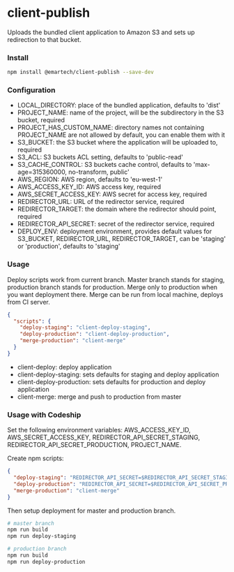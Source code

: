 # client-publish

Uploads the bundled client application to Amazon S3 and sets up redirection to that bucket.

### Install

```bash
npm install @emartech/client-publish --save-dev
```

### Configuration

- LOCAL_DIRECTORY: place of the bundled application, defaults to 'dist'
- PROJECT_NAME: name of the project, will be the subdirectory in the S3 bucket, required
- PROJECT_HAS_CUSTOM_NAME: directory names not containing PROJECT_NAME are not allowed by default, you can enable them with it
- S3_BUCKET: the S3 bucket where the application will be uploaded to, required
- S3_ACL: S3 buckets ACL setting, defaults to 'public-read'
- S3_CACHE_CONTROL: S3 buckets cache control, defaults to 'max-age=315360000, no-transform, public'
- AWS_REGION: AWS region, defaults to 'eu-west-1'
- AWS_ACCESS_KEY_ID: AWS access key, required
- AWS_SECRET_ACCESS_KEY: AWS secret for access key, required
- REDIRECTOR_URL: URL of the redirector service, required
- REDIRECTOR_TARGET: the domain where the redirector should point, required
- REDIRECTOR_API_SECRET: secret of the redirector service, required
- DEPLOY_ENV: deployment environment, provides default values for S3_BUCKET, REDIRECTOR_URL, REDIRECTOR_TARGET, can be 'staging' or 'production', defaults to 'staging'

### Usage

Deploy scripts work from current branch.
Master branch stands for staging, production branch stands for production.
Merge only to production when you want deployment there.
Merge can be run from local machine, deploys from CI server.

```json
{
  "scripts": {
    "deploy-staging": "client-deploy-staging",
    "deploy-production": "client-deploy-production",
    "merge-production": "client-merge"
  }
}
```

- client-deploy: deploy application
- client-deploy-staging: sets defaults for staging and deploy application
- client-deploy-production: sets defaults for production and deploy application
- client-merge: merge and push to production from master

### Usage with Codeship

Set the following environment variables: AWS_ACCESS_KEY_ID, AWS_SECRET_ACCESS_KEY, REDIRECTOR_API_SECRET_STAGING, 
REDIRECTOR_API_SECRET_PRODUCTION, PROJECT_NAME.

Create npm scripts:

```json
{
  "deploy-staging": "REDIRECTOR_API_SECRET=$REDIRECTOR_API_SECRET_STAGING client-deploy-staging",
  "deploy-production": "REDIRECTOR_API_SECRET=$REDIRECTOR_API_SECRET_PRODUCTION client-deploy-production",
  "merge-production": "client-merge"
}
```

Then setup deployment for master and production branch.

```bash
# master branch
npm run build
npm run deploy-staging

# production branch
npm run build
npm run deploy-production
```
